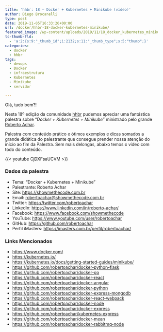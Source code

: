 ```yaml
---
title: 'hhbr: 18 – Docker + Kubernetes + Minikube (vídeo)'
author: Diego Brocanelli
type: post
date: 2019-11-05T16:33:20+00:00
url: /docker/hhbr-18-docker-kubernetes-minikube/
featured_image: /wp-content/uploads/2019/11/18_docker_kubernetes_minikube.png
tc-thumb-fld:
  - 'a:2:{s:9:"_thumb_id";i:2132;s:11:"_thumb_type";s:5:"thumb";}'
categories:
  - docker
  - hhbr
tags:
  - devops
  - Docker
  - infraestrutura
  - Kubernetes
  - Minikube
  - servidor

---
```


Olá, tudo bem?!

Nesta 18º edição da comunidade [hhbr][1] pudemos apreciar uma fantástica palestra sobre “_Docker + Kubernetes + Minikube_” ministrado pelo grande [Roberto Achar][2].

Palestra com conteúdo prático e ótimos exemplos e dicas somados a grande didática do palestrante que consegue prender nossa atenção do início ao fim da Palestra. Sem mais delongas, abaixo temos o vídeo com todo do conteúdo.

{{< youtube CjDXFsaUCVM >}}

### Dados da palestra

* Tema: “Docker + Kubernetes + Minikube”
* Palestrante: Roberto Achar
* Site: <https://showmethecode.com.br>
* Email: robertoachar@showmethecode.com.br
* Twitter: https://twitter.com/robertoachar
* LinkedIn: https://www.linkedin.com/in/roberto-achar/
* Facebook: https://www.facebook.com/showmethecode
* YouTube: https://www.youtube.com/user/robertoachar
* GitHub: https://github.com/robertoachar
* Perfil iMasters: https://imasters.com.br/perfil/robertoachar/

### Links Mencionados

* https://www.docker.com/
* https://kubernetes.io/
* https://kubernetes.io/docs/getting-started-guides/minikube/
* https://github.com/robertoachar/docker-python-flask
* https://github.com/robertoachar/docker-go
* https://github.com/robertoachar/docker-react
* https://github.com/robertoachar/docker-angular
* https://github.com/robertoachar/docker-python
* https://github.com/robertoachar/docker-express-mongodb
* https://github.com/robertoachar/docker-react-webpack
* https://github.com/robertoachar/docker-node
* https://github.com/robertoachar/docker-express
* https://github.com/robertoachar/kubernetes-express
* https://github.com/robertoachar/docker-mean
* https://github.com/robertoachar/docker-rabbitmq-node

 [1]: http://youtube.com/hhbr-tech
 [2]: https://github.com/robertoachar
 [3]: https://twitter.com/hackershousebr